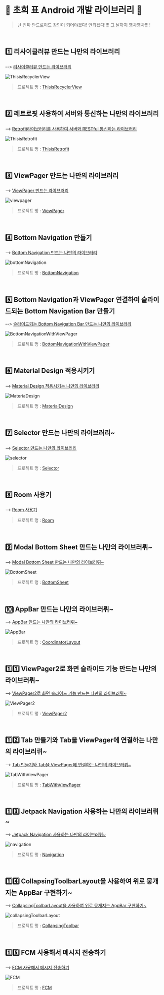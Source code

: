 # 🌱 초희 표 Android 개발 라이브러리 🌱

> 난 진짜 안드로이드 장인이 되어야겠다! 안되겠다!!!! 그 날까지 영차영차!!!!

<br>

## 1️⃣ 리사이클러뷰 만드는 나만의 라이브러리

--> [리사이클러뷰 만드는 라이브러리](https://github.com/choheeis/Android_YoungChaYoungCha/blob/master/%EB%A6%AC%EB%93%9C%EB%AF%B8%EB%AA%A8%EC%9D%8C%EC%A7%91/ThisisRecyclerView%EC%97%90%20%EB%8C%80%ED%95%9C%20%EB%A6%AC%EB%93%9C%EB%AF%B8~.md)

![ThisisRecyclerView](./resource/gif/ThisisRecyclerView.gif)

> 프로젝트 명 : [ThisisRecyclerView](https://github.com/choheeis/Android_YoungChaYoungCha/tree/master/ThisisRecyclerView)

<br>

## 2️⃣ 레트로핏 사용하여 서버와 통신하는 나만의 라이브러리

--> [Retrofit라이브러리를 사용하여 서버와 RESTful 통신하는 라이브러리](https://github.com/choheeis/Android_YoungChaYoungCha/blob/master/%EB%A6%AC%EB%93%9C%EB%AF%B8%EB%AA%A8%EC%9D%8C%EC%A7%91/ThisisRetrofit%EC%97%90%20%EB%8C%80%ED%95%9C%20%EB%A6%AC%EB%93%9C%EB%AF%B8!.md)

![ThisisRetrofit](./resource/gif/ThisisRetrofit.gif)

> 프로젝트 명 : [ThisisRetrofit](https://github.com/choheeis/Android_YoungChaYoungCha/tree/master/ThisisRetrofit)
<br>

## 3️⃣ ViewPager 만드는 나만의 라이브러리

--> [ViewPager 만드는 라이브러리](https://choheeis.github.io/%EC%95%88%EB%93%9C%EB%A1%9C%EC%9D%B4%EB%93%9C/2020/03/01/ViewPager.html)

![viewpager](./resource/gif/viewpager.gif)

> 프로젝트 명 : [ViewPager](https://github.com/choheeis/Android_YoungChaYoungCha/tree/master/ViewPager)

<br>

## 4️⃣ Bottom Navigation 만들기

--> [Bottom Navigation 만드는 나만의 라이브러리](https://choheeis.github.io/%EC%95%88%EB%93%9C%EB%A1%9C%EC%9D%B4%EB%93%9C/2020/03/01/BottomNavigation.html)

![bottomNavigation](./resource/gif/BottomNavigation3.gif)

> 프로젝트 명 : [BottomNavigation](https://github.com/choheeis/Android_YoungChaYoungCha/tree/master/BottomNavigation)

<br>

## 5️⃣ Bottom Navigation과 ViewPager 연결하여 슬라이드되는 Bottom Navigation Bar 만들기

--> [슬라이드되는 Bottom Navigation Bar 만드는 나만의 라이브러리](https://choheeis.github.io/%EC%95%88%EB%93%9C%EB%A1%9C%EC%9D%B4%EB%93%9C/2020/03/01/BottomNavigationSwipe.html)

![BottomNavigationWithViewPager](./resource/gif/BottomNavigationWithViewPager.gif)

> 프로젝트 명 : [BottomNavigationWithViewPager](https://github.com/choheeis/Android_YoungChaYoungCha/tree/master/BottomNavigationWithViewPager)

<br>

## 6️⃣ Material Design 적용시키기

--> [Material Design 적용시키는 나만의 라이브러리](https://choheeis.github.io/android/2020/04/06/%EC%95%88%EB%93%9C%EB%A1%9C%EC%9D%B4%EB%93%9C-%EB%A8%B8%ED%84%B0%EB%A6%AC%EC%96%BC-%EB%94%94%EC%9E%90%EC%9D%B81.html)

![MateriaDesign](./resource/gif/MaterialDesign.gif)

> 프로젝트 명 : [MaterialDesign](https://github.com/choheeis/Android_YoungChaYoungCha/tree/master/MaterialDesign)

<br>

## 7️⃣ Selector 만드는 나만의 라이브러리~

--> [Selector 만드는 나만의 라이브러리](https://choheeis.github.io/%EC%95%88%EB%93%9C%EB%A1%9C%EC%9D%B4%EB%93%9C/2020/04/15/Selector.html)

![selector](./resource/gif/selector.gif)

> 프로젝트 명 : [Selector](https://github.com/choheeis/Android_YoungChaYoungCha/tree/master/Selector)

<br>

## 8️⃣ Room 사용기

--> [Room 사용기](https://choheeis.github.io/%EC%95%88%EB%93%9C%EB%A1%9C%EC%9D%B4%EB%93%9C/2020/04/17/Room.html)

> 프로젝트 명 : [Room](https://github.com/choheeis/Android_YoungChaYoungCha/tree/master/Room)

<br>

## 9️⃣ Modal Bottom Sheet 만드는 나만의 라이브러뤼~

--> [Modal Bottom Sheet 만드는 나만의 라이브러뤼~](https://choheeis.github.io/%EC%95%88%EB%93%9C%EB%A1%9C%EC%9D%B4%EB%93%9C/2020/05/02/BottomSheet.html)

![BottomSheet](./resource/gif/BottomSheet.gif)

> 프로젝트 명 : [BottomSheet](https://github.com/choheeis/Android_YoungChaYoungCha/tree/master/BottomSheet)

<br>

## 🔟 AppBar 만드는 나만의 라이브러뤼~

--> [AppBar 만드는 나만의 라이브러뤼~](https://choheeis.github.io/newblog//articles/2020-10/AppBar)

![AppBar](./resource/gif/AppBar.gif)

> 프로젝트 명 : [CoordinatorLayout](https://github.com/choheeis/Android_YoungChaYoungCha/tree/master/CoordinatorLayout)

<br>

## 1️⃣1️⃣ ViewPager2로 화면 슬라이드 기능 만드는 나만의 라이브러뤼~

--> [ViewPager2로 화면 슬라이드 기능 만드는 나만의 라이브러뤼~](https://choheeis.github.io/newblog//articles/2020-08/ViewPager2)

![ViewPager2](./resource/gif/ViewPager2.gif)

> 프로젝트 명 : [ViewPager2](https://github.com/choheeis/Android_YoungChaYoungCha/tree/master/ViewPager2)

<br>

## 1️⃣2️⃣ Tab 만들기와 Tab을 ViewPager에 연결하는 나만의 라이브러뤼~ 

--> [Tab 만들기와 Tab을 ViewPager에 연결하는 나만의 라이브러뤼~ ](https://choheeis.github.io/newblog//articles/2020-08/Tab)

![TabWithViewPager](./resource/gif/TabWithViewPager.gif)

> 프로젝트 명 : [TabWithViewPager](https://github.com/choheeis/Android_YoungChaYoungCha/tree/master/TabWithViewPager)

<br>

## 1️⃣3️⃣ Jetpack Navigation 사용하는 나만의 라이브러뤼~

--> [Jetpack Navigation 사용하는 나만의 라이브러뤼~ ](https://choheeis.github.io/newblog//articles/2020-08/navigation)

![navigation](./resource/gif/navigation.gif)

> 프로젝트 명 : [Navigation](https://github.com/choheeis/Android_YoungChaYoungCha/tree/master/Navigation)

<br>

## 1️⃣4️⃣ CollapsingToolbarLayout을 사용하여 위로 뭉개지는 AppBar 구현하기~

--> [CollapsingToolbarLayout을 사용하여 위로 뭉개지는 AppBar 구현하기~](https://choheeis.github.io/newblog//articles/2020-10/AppBar)

![collapsingToolbarLayout](./resource/gif/CollapsingToolbar4.gif)

> 프로젝트 명 : [CollapsingToolbar](https://github.com/choheeis/Android_YoungChaYoungCha/tree/master/CollapsingToolbar)

<br>

## 1️⃣5️⃣ FCM 사용해서 메시지 전송하기

--> [FCM 사용해서 메시지 전송하기](https://choheeis.github.io/newblog//articles/2020-11/firebase-cloud-messaging)

![FCM](./resource/gif/FCM.png)

> 프로젝트 명 : [FCM](https://github.com/choheeis/Android_YoungChaYoungCha/tree/master/FCM)

<br>
